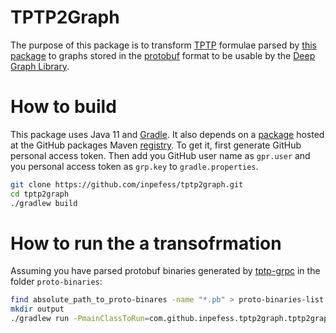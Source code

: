 # TPTP2Graph

The purpose of this package is to transform [TPTP](https://tptp.org) formulae parsed by [this package](https://github.com/inpefess/tptp-grpc) to graphs stored in the [protobuf](https://protobuf.dev) format to be usable by the [Deep Graph Library](https://www.dgl.ai/).

# How to build

This package uses Java 11 and [Gradle](https://gradle.org/). It also depends on a [package](https://github.com/inpefess/tptp-grpc/packages/1854169) hosted at the GitHub packages Maven [registry](https://docs.github.com/en/packages/working-with-a-github-packages-registry/working-with-the-gradle-registry). To get it, first generate GitHub personal access token. Then add you GitHub user name as ``gpr.user`` and you personal access token as ``grp.key`` to ``gradle.properties``.

```sh
git clone https://github.com/inpefess/tptp2graph.git
cd tptp2graph
./gradlew build
```

# How to run the a transofrmation

Assuming you have parsed protobuf binaries generated by [tptp-grpc](https://github.com/inpefess/tptp-grpc) in the folder ``proto-binaries``:

```sh
find absolute_path_to_proto-binares -name "*.pb" > proto-binaries-list.txt
mkdir output
./gradlew run -PmainClassToRun=com.github.inpefess.tptp2graph.tptp2graph.TPTPProto2Graph --args="absolute_path_to_proto-binaries-list.txt absolute_path_to_output_folder"
```
